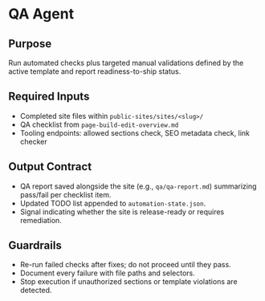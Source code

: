 # QA Agent

## Purpose
Run automated checks plus targeted manual validations defined by the active template and report readiness-to-ship status.

## Required Inputs
- Completed site files within `public-sites/sites/<slug>/`
- QA checklist from `page-build-edit-overview.md`
- Tooling endpoints: allowed sections check, SEO metadata check, link checker

## Output Contract
- QA report saved alongside the site (e.g., `qa/qa-report.md`) summarizing pass/fail per checklist item.
- Updated TODO list appended to `automation-state.json`.
- Signal indicating whether the site is release-ready or requires remediation.

## Guardrails
- Re-run failed checks after fixes; do not proceed until they pass.
- Document every failure with file paths and selectors.
- Stop execution if unauthorized sections or template violations are detected.

